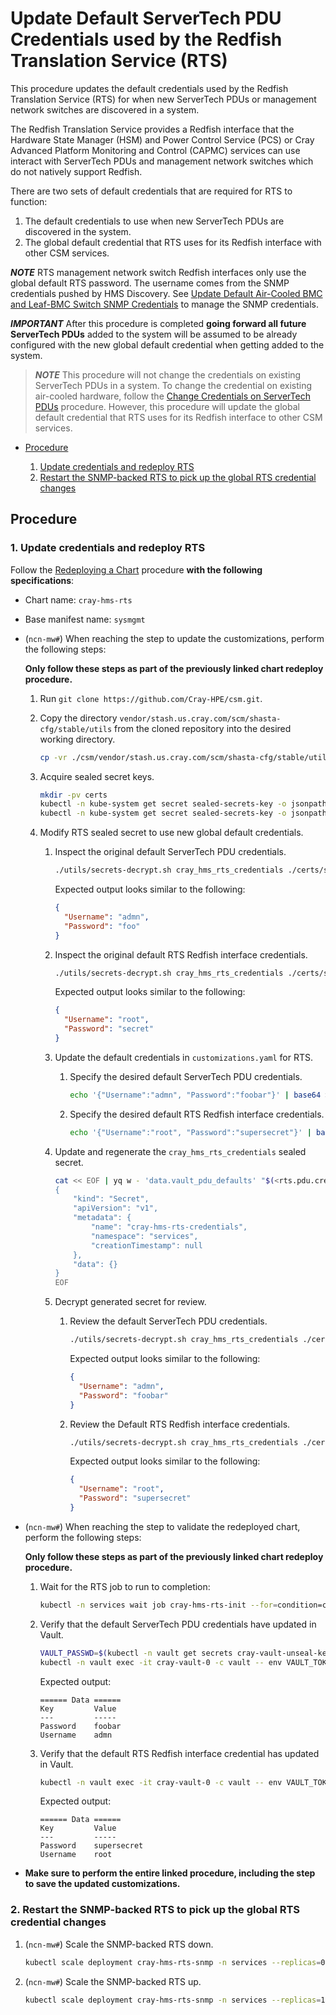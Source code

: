 # Update Default ServerTech PDU Credentials used by the Redfish Translation Service (RTS)

This procedure updates the default credentials used by the Redfish Translation Service (RTS) for when new ServerTech PDUs or management network switches are discovered in a system.

The Redfish Translation Service provides a Redfish interface that the Hardware State Manager (HSM) and Power Control Service (PCS) or Cray Advanced Platform Monitoring and Control (CAPMC) services can use interact with
ServerTech PDUs and management network switches which do not natively support Redfish.

There are two sets of default credentials that are required for RTS to function:

1. The default credentials to use when new ServerTech PDUs are discovered in the system.
1. The global default credential that RTS uses for its Redfish interface with other CSM services.

***NOTE*** RTS management network switch Redfish interfaces only use the global default RTS password. The username comes from the SNMP credentials pushed by HMS Discovery.
See [Update Default Air-Cooled BMC and Leaf-BMC Switch SNMP Credentials](Update_Default_Air-Cooled_BMC_and_Leaf_BMC_Switch_SNMP_Credentials.md) to manage the SNMP credentials.

***IMPORTANT*** After this procedure is completed **going forward all future ServerTech PDUs** added to the system will be assumed to be already configured with the new global default
credential when getting added to the system.

> ***NOTE*** This procedure will not change the credentials on existing ServerTech PDUs in a system. To change the credential on existing air-cooled hardware, follow the
> [Change Credentials on ServerTech PDUs](Change_Credentials_on_ServerTech_PDUs.md) procedure. However, this procedure will update the global default credential that RTS
> uses for its Redfish interface to other CSM services.

- [Procedure](#procedure)

    1. [Update credentials and redeploy RTS](#1-update-credentials-and-redeploy-rts)
    1. [Restart the SNMP-backed RTS to pick up the global RTS credential changes](#2-restart-the-snmp-backed-rts-to-pick-up-the-global-rts-credential-changes)

## Procedure

### 1. Update credentials and redeploy RTS

Follow the [Redeploying a Chart](../CSM_product_management/Redeploying_a_Chart.md) procedure **with the following specifications**:

- Chart name: `cray-hms-rts`
- Base manifest name: `sysmgmt`
- (`ncn-mw#`) When reaching the step to update the customizations, perform the following steps:

    **Only follow these steps as part of the previously linked chart redeploy procedure.**

    1. Run `git clone https://github.com/Cray-HPE/csm.git`.

    1. Copy the directory `vendor/stash.us.cray.com/scm/shasta-cfg/stable/utils` from the cloned repository into the desired working directory.

        ```bash
        cp -vr ./csm/vendor/stash.us.cray.com/scm/shasta-cfg/stable/utils .
        ```

    1. Acquire sealed secret keys.

        ```bash
        mkdir -pv certs
        kubectl -n kube-system get secret sealed-secrets-key -o jsonpath='{.data.tls\.crt}' | base64 -d > certs/sealed_secrets.crt
        kubectl -n kube-system get secret sealed-secrets-key -o jsonpath='{.data.tls\.key}' | base64 -d > certs/sealed_secrets.key
        ```

    1. Modify RTS sealed secret to use new global default credentials.

        1. Inspect the original default ServerTech PDU credentials.

            ```bash
            ./utils/secrets-decrypt.sh cray_hms_rts_credentials ./certs/sealed_secrets.key ./customizations.yaml | jq .data.vault_pdu_defaults -r | base64 -d | jq
            ```

            Expected output looks similar to the following:

            ```json
            {
              "Username": "admn",
              "Password": "foo"
            }
            ```

        1. Inspect the original default RTS Redfish interface credentials.

            ```bash
            ./utils/secrets-decrypt.sh cray_hms_rts_credentials ./certs/sealed_secrets.key ./customizations.yaml | jq .data.vault_rts_defaults -r | base64 -d | jq
            ```

            Expected output looks similar to the following:

            ```json
            {
              "Username": "root",
              "Password": "secret"
            }
            ```

        1. Update the default credentials in `customizations.yaml` for RTS.

            1. Specify the desired default ServerTech PDU credentials.

                ```bash
                echo '{"Username":"admn", "Password":"foobar"}' | base64 > rts.pdu.creds.json.b64
                ```

            1. Specify the desired default RTS Redfish interface credentials.

                ```bash
                echo '{"Username":"root", "Password":"supersecret"}' | base64 > rts.redfish.creds.json.b64
                ```

        1. Update and regenerate the `cray_hms_rts_credentials` sealed secret.

            ```bash
            cat << EOF | yq w - 'data.vault_pdu_defaults' "$(<rts.pdu.creds.json.b64)" | yq w - 'data.vault_rts_defaults' "$(<rts.redfish.creds.json.b64)" | yq r -j - | ./utils/secrets-encrypt.sh | yq w -f - -i ./customizations.yaml 'spec.kubernetes.sealed_secrets.cray_hms_rts_credentials'
            {
                "kind": "Secret",
                "apiVersion": "v1",
                "metadata": {
                    "name": "cray-hms-rts-credentials",
                    "namespace": "services",
                    "creationTimestamp": null
                },
                "data": {}
            }
            EOF
            ```

        1. Decrypt generated secret for review.

            1. Review the default ServerTech PDU credentials.

                ```bash
                ./utils/secrets-decrypt.sh cray_hms_rts_credentials ./certs/sealed_secrets.key ./customizations.yaml | jq .data.vault_pdu_defaults -r | base64 -d | jq
                ```

                Expected output looks similar to the following:

                ```json
                {
                  "Username": "admn",
                  "Password": "foobar"
                }
                ```

            1. Review the Default RTS Redfish interface credentials.

                ```bash
                ./utils/secrets-decrypt.sh cray_hms_rts_credentials ./certs/sealed_secrets.key ./customizations.yaml | jq .data.vault_rts_defaults -r | base64 -d | jq
                ```

                Expected output looks similar to the following:

                ```json
                {
                  "Username": "root",
                  "Password": "supersecret"
                }
                ```

- (`ncn-mw#`) When reaching the step to validate the redeployed chart, perform the following steps:

    **Only follow these steps as part of the previously linked chart redeploy procedure.**

    1. Wait for the RTS job to run to completion:

        ```bash
        kubectl -n services wait job cray-hms-rts-init --for=condition=complete --timeout=5m
        ```

    1. Verify that the default ServerTech PDU credentials have updated in Vault.

        ```bash
        VAULT_PASSWD=$(kubectl -n vault get secrets cray-vault-unseal-keys -o json | jq -r '.data["vault-root"]' |  base64 -d)
        kubectl -n vault exec -it cray-vault-0 -c vault -- env VAULT_TOKEN=$VAULT_PASSWD VAULT_ADDR=http://127.0.0.1:8200 vault kv get secret/pdu-creds/global/pdu
        ```

        Expected output:

        ```text
        ====== Data ======
        Key         Value
        ---         -----
        Password    foobar
        Username    admn
        ```

    1. Verify that the default RTS Redfish interface credential has updated in Vault.

        ```bash
        kubectl -n vault exec -it cray-vault-0 -c vault -- env VAULT_TOKEN=$VAULT_PASSWD VAULT_ADDR=http://127.0.0.1:8200 vault kv get secret/pdu-creds/global/rts
        ```

        Expected output:

        ```text
        ====== Data ======
        Key         Value
        ---         -----
        Password    supersecret
        Username    root
        ```

- **Make sure to perform the entire linked procedure, including the step to save the updated customizations.**

### 2. Restart the SNMP-backed RTS to pick up the global RTS credential changes

1. (`ncn-mw#`) Scale the SNMP-backed RTS down.

    ```bash
    kubectl scale deployment cray-hms-rts-snmp -n services --replicas=0
    ```

1. (`ncn-mw#`) Scale the SNMP-backed RTS up.

    ```bash
    kubectl scale deployment cray-hms-rts-snmp -n services --replicas=1
    ```
